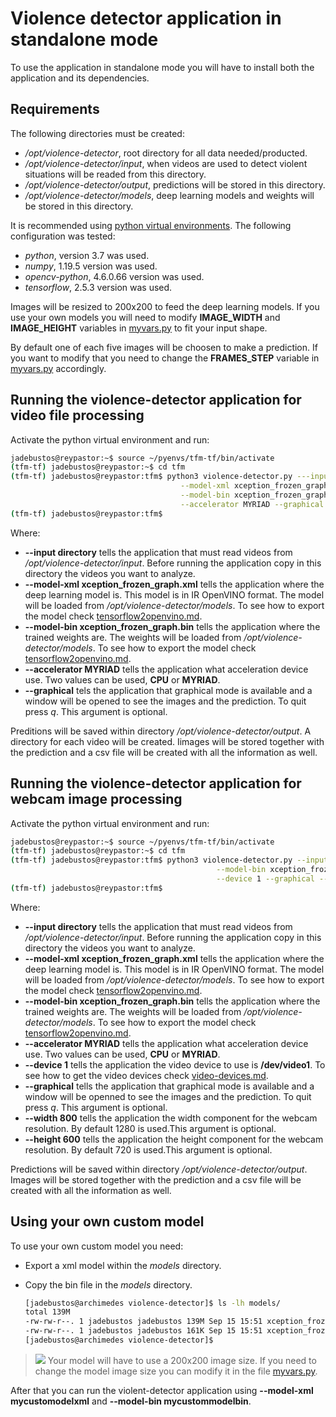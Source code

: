 # Violence detector application in standalone mode

To use the application in standalone mode you will have to install both the application and its dependencies.

## Requirements

The following directories must be created:

* */opt/violence-detector*, root directory for all data needed/producted.
* */opt/violence-detector/input*, when videos are used to detect violent situations will be readed from this directory.
* */opt/violence-detector/output*, predictions will be stored in this directory.
* */opt/violence-detector/models*, deep learning models and weights will be stored in this directory.

It is recommended using [python virtual environments](../virtual-environment.md). The following configuration was tested:

* *python*, version 3.7 was used.
* *numpy*, 1.19.5 version was used.
* *opencv-python*, 4.6.0.66 version was used.
* *tensorflow*, 2.5.3 version was used.

Images will be resized to 200x200 to feed the deep learning models. If you use your own models you will need to modify **IMAGE_WIDTH** and **IMAGE_HEIGHT** variables in [myvars.py](myvars.py) to fit your input shape.

By default one of each five images will be choosen to make a prediction. If you want to modify that you need to change the **FRAMES_STEP** variable in [myvars.py](myvars.py) accordingly.

## Running the violence-detector application for video file processing

Activate the python virtual environment and run:

```bash
jadebustos@reypastor:~$ source ~/pyenvs/tfm-tf/bin/activate
(tfm-tf) jadebustos@reypastor:~$ cd tfm
(tfm-tf) jadebustos@reypastor:tfm$ python3 violence-detector.py ---input directory  \
                                      --model-xml xception_frozen_graph.xml \
                                      --model-bin xception_frozen_graph.bin \
                                      --accelerator MYRIAD --graphical
(tfm-tf) jadebustos@reypastor:tfm$
```

Where:

* **--input directory** tells the application that must read videos from */opt/violence-detector/input*. Before running the application copy in this directory the videos you want to analyze.
* **--model-xml xception_frozen_graph.xml** tells the application where the deep learning model is. This model is in IR OpenVINO format. The model will be loaded from */opt/violence-detector/models*. To see how to export the model check [tensorflow2openvino.md](../../movidius/dev/tensorflow2openvino.md).
* **--model-bin xception_frozen_graph.bin** tells the application where the trained weights are. The weights will be loaded from */opt/violence-detector/models*. To see how to export the model check [tensorflow2openvino.md](../../movidius/dev/tensorflow2openvino.md).
* **--accelerator MYRIAD** tells the application what acceleration device use. Two values can be used, **CPU** or **MYRIAD**.
* **--graphical** tels the application that graphical mode is available and a window will be opened to see the images and the prediction. To quit press *q*. This argument is optional. 

Preditions will be saved within directory */opt/violence-detector/output*. A directory for each video will be created. Iimages will be stored together with the prediction and a csv file will be created with all the information as well.

## Running the violence-detector application for webcam image processing

Activate the python virtual environment and run:

```bash
jadebustos@reypastor:~$ source ~/pyenvs/tfm-tf/bin/activate
(tfm-tf) jadebustos@reypastor:~$ cd tfm
(tfm-tf) jadebustos@reypastor:tfm$ python3 violence-detector.py --input webcam  --model-xml xception_frozen_graph.xml \
                                              --model-bin xception_frozen_graph.bin --accelerator MYRIAD --graphical \
                                              --device 1 --graphical --width 800 --height 600
(tfm-tf) jadebustos@reypastor:tfm$
```

Where:

* **--input directory** tells the application that must read videos from */opt/violence-detector/input*. Before running the application copy in this directory the videos you want to analyze.
* **--model-xml xception_frozen_graph.xml** tells the application where the deep learning model is. This model is in IR OpenVINO format. The model will be loaded from */opt/violence-detector/models*. To see how to export the model check [tensorflow2openvino.md](../../movidius/dev/tensorflow2openvino.md).
* **--model-bin xception_frozen_graph.bin** tells the application where the trained weights are. The weights will be loaded from */opt/violence-detector/models*. To see how to export the model check [tensorflow2openvino.md](../../movidius/dev/tensorflow2openvino.md).
* **--accelerator MYRIAD** tells the application what acceleration device use. Two values can be used, **CPU** or **MYRIAD**.
* **--device 1** tells the application the video device to use is **/dev/video1**. To see how to get the video devices check [video-devices.md](../video-devices.md). 
* **--graphical** tells the application that graphical mode is available and a window will be openned to see the images and the prediction. To quit press *q*. This argument is optional. 
* **--width 800** tells the application the width component for the webcam resolution. By default 1280 is used.This argument is optional.
* **--height 600** tells the application the height component for the webcam resolution. By default 720 is used.This argument is optional.

Predictions will be saved within directory */opt/violence-detector/output*. Images will be stored together with the prediction and a csv file will be created with all the information as well.

## Using your own custom model

To use your own custom model you need:

* Export a xml model within the *models* directory. 
* Copy the bin file in the *models* directory.

  ```bash
  [jadebustos@archimedes violence-detector]$ ls -lh models/
  total 139M
  -rw-rw-r--. 1 jadebustos jadebustos 139M Sep 15 15:51 xception_frozen_graph.bin
  -rw-rw-r--. 1 jadebustos jadebustos 161K Sep 15 15:51 xception_frozen_graph.xml
  [jadebustos@archimedes violence-detector]$
  ```

> ![](../icons/warning-icon.png) Your model will have to use a 200x200 image size. If you need to change the model image size you can modify it in the file [myvars.py](myvars.py).

After that you can run the violent-detector application using **--model-xml mycustomodelxml** and **--model-bin mycustommodelbin**.